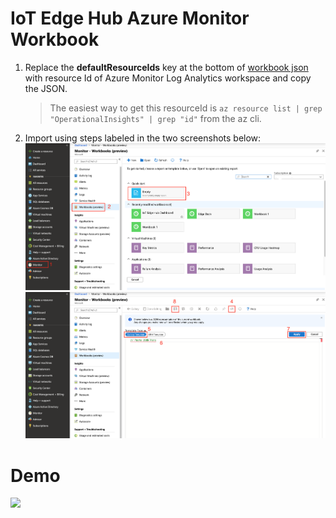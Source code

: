 # IoT Edge Hub Azure Monitor Workbook

1. Replace the **defaultResourceIds** key at the bottom of [workbook json](https://raw.githubusercontent.com/veyalla/ehm/master/azmon-workbook-template/edgehub-dashboard.json) with resource Id of Azure Monitor Log Analytics workspace and copy the JSON.
    >The easiest way to get this resourceId is `az resource list | grep "OperationalInsights" | grep "id"` from the az cli.

1. Import using steps labeled in the two screenshots below:
    ![media/steps-1-2-3.png](media/steps-1-2-3.png)
    ![media/steps-4-5-6-7-8.png](media/steps-4-5-6-7-8.png)

# Demo

![](media/demo1.gif)